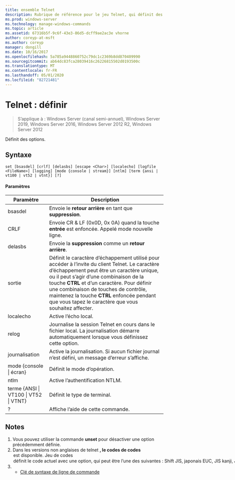```yaml
---
title: ensemble Telnet
description: Rubrique de référence pour le jeu Telnet, qui définit des options.
ms.prod: windows-server
ms.technology: manage-windows-commands
ms.topic: article
ms.assetid: 67316b5f-9c6f-43e3-86d5-dcff9ae2ac3e vhorne
author: coreyp-at-msft
ms.author: coreyp
manager: dongill
ms.date: 10/16/2017
ms.openlocfilehash: 5a785a9448860752c79dc1c2369b8dd870409990
ms.sourcegitcommit: ab64dc83fca28039416c26226815502d0193500c
ms.translationtype: MT
ms.contentlocale: fr-FR
ms.lasthandoff: 05/01/2020
ms.locfileid: "82721481"
---
```

# <a name="telnet-set"></a>Telnet : définir

> S’applique à : Windows Server (canal semi-annuel), Windows Server 2019, Windows Server 2016, Windows Server 2012 R2, Windows Server 2012

Définit des options.   

## <a name="syntax"></a>Syntaxe  
```  
set [bsasdel] [crlf] [delasbs] [escape <Char>] [localecho] [logfile <FileName>] [logging] [mode {console | stream}] [ntlm] [term {ansi | vt100 | vt52 | vtnt}] [?]  
```  
#### <a name="parameters"></a>Paramètres  

|                    Paramètre                     |                                                                                                                                              Description                                                                                                                                              |
|--------------------------------------------------|-------------------------------------------------------------------------------------------------------------------------------------------------------------------------------------------------------------------------------------------------------------------------------------------------------|
|                     bsasdel                      |                                                                                                                                 Envoie le **retour arrière** en tant que **suppression**.                                                                                                                                  |
|                       CRLF                       |                                                                                                        Envoie CR & LF (0x0D, 0x 0A) quand la touche **entrée** est enfoncée. Appelé mode nouvelle ligne.                                                                                                        |
|                     delasbs                      |                                                                                                                                 Envoie la **suppression** comme un **retour arrière**.                                                                                                                                  |
|                sortie<Character>                | Définit le caractère d’échappement utilisé pour accéder à l’invite du client Telnet. Le caractère d’échappement peut être un caractère unique, ou il peut s’agir d’une combinaison de la touche **CTRL** et d’un caractère. Pour définir une combinaison de touches de contrôle, maintenez la touche **CTRL** enfoncée pendant que vous tapez le caractère que vous souhaitez affecter. |
|                    localecho                     |                                                                                                                                         Active l’écho local.                                                                                                                                          |
|                relog<FileName>                |                                                                                               Journalise la session Telnet en cours dans le fichier local. La journalisation démarre automatiquement lorsque vous définissez cette option.                                                                                               |
|                     journalisation                      |                                                                                                                  Active la journalisation. Si aucun fichier journal n’est défini, un message d’erreur s’affiche.                                                                                                                   |
|           mode {console &#124; écran}           |                                                                                                                                       Définit le mode d’opération.                                                                                                                                        |
|                       ntlm                       |                                                                                                                                     Active l’authentification NTLM.                                                                                                                                     |
| terme {ANSI &#124; VT100 &#124; VT52 &#124; VTNT} |                                                                                                                                        Définit le type de terminal.                                                                                                                                        |
|                        ?                         |                                                                                                                                    Affiche l’aide de cette commande.                                                                                                                                    |

## <a name="remarks"></a>Notes   
1. Vous pouvez utiliser la commande **unset** pour désactiver une option précédemment définie.  
2. Dans les versions non anglaises de telnet **, le codes de codes** <option> est disponible. **Jeu de codes** <option> définit le code actuel avec une option, qui peut être l’une des suivantes : **Shift JIS**, **japonais EUC**, **JIS kanji**, **JIS kanji (78)**, **Dec kanji**, **NEC kanji**. Vous devez définir le même jeu de code sur l’ordinateur distant.  
   ## <a name="examples"></a>Exemples  
   Définir le fichier journal et commencer la journalisation dans le fichier local tnlog. txt  
   ```  
   set logfile tnlog.txt  
   ```  
   ## <a name="additional-references"></a>Références supplémentaires  
3. - [Clé de syntaxe de ligne de commande](command-line-syntax-key.md)  
